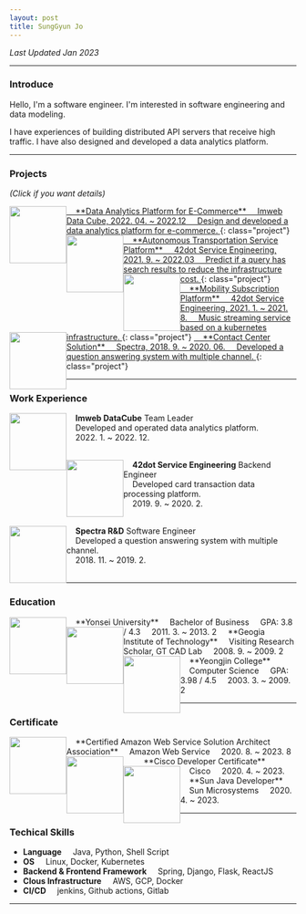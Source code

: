 ```yaml
---
layout: post
title: SungGyun Jo
---
```

*Last Updated Jan 2023*

---
### Introduce
Hello, I'm a software engineer. I'm interested in software engineering and data modeling.

I have experiences of building distributed API servers that receive high traffic. I have also designed and developed a data analytics platform.

---

### Projects

*(Click if you want details)*

<a href="{{site.baseurl}}/projects/data-analytics-platform">
<img src="{{site.baseurl}}/images/main/project-data-platform.png" width="100" height="100" style="float:left;"/>
&nbsp;&nbsp;&nbsp;&nbsp;**Data Analytics Platform for E-Commerce**  
&nbsp;&nbsp;&nbsp;&nbsp;Imweb Data Cube, 2022. 04. ~ 2022.12  
&nbsp;&nbsp;&nbsp;&nbsp;Design and developed a data analytics platform for e-commerce.
</a>
{: class="project"}

<a href="{{site.baseurl}}/projects/autonomous-transportation-platform">
<img src="" width="100" height="100" style="float:left;"/>
&nbsp;&nbsp;&nbsp;&nbsp;**Autonomous Transportation Service Platform**  
&nbsp;&nbsp;&nbsp;&nbsp;42dot Service Engineering, 2021. 9. ~ 2022.03  
&nbsp;&nbsp;&nbsp;&nbsp;Predict if a query has search results to reduce the infrastructure cost.
</a>
{: class="project"}

<a href="{{site.baseurl}}/projects/mobility-subscription-platform">
<img src="" width="100" height="100" style="float:left;"/>
&nbsp;&nbsp;&nbsp;&nbsp;**Mobility Subscription Platform**  
&nbsp;&nbsp;&nbsp;&nbsp;42dot Service Engineering, 2021. 1. ~ 2021. 8.  
&nbsp;&nbsp;&nbsp;&nbsp;Music streaming service based on a kubernetes infrastructure.
</a>
{: class="project"}

<a href="{{site.baseurl}}/projects/cs-center-solution">
<img src="" width="100" height="100" style="float:left;"/>
&nbsp;&nbsp;&nbsp;&nbsp;**Contact Center Solution**  
&nbsp;&nbsp;&nbsp;&nbsp;Spectra, 2018. 9. ~ 2020. 06.  
&nbsp;&nbsp;&nbsp;&nbsp;Developed a question answering system with multiple channel.
</a>
{: class="project"}

<!--
<a href="{{site.baseurl}}/projects/java-solution-performance-testing">
<img src="{{site.baseurl}}/images/neurocast-thumbnail.png" width="100" height="100" style="float:left;"/>
&nbsp;&nbsp;&nbsp;&nbsp;**Neurocast**  
&nbsp;&nbsp;&nbsp;&nbsp;Spectra, 2019. 3. ~ 2019. 7.  
&nbsp;&nbsp;&nbsp;&nbsp;Predicting relevance between brain voxel and keywords.  
&nbsp;&nbsp;&nbsp;&nbsp;***Best Award of Yonsei Univ Software Capstone Project***
</a>
{: class="project"}
-->

---

### Work Experience
<img src="{{site.baseurl}}/images/main/work-imweb.png" width="100" height="100" style="float:left;"/>

&nbsp;&nbsp;&nbsp;&nbsp;**Imweb DataCube** Team Leader  
&nbsp;&nbsp;&nbsp;&nbsp;Developed and operated data analytics platform.  
&nbsp;&nbsp;&nbsp;&nbsp;2022. 1. ~ 2022. 12.  
&nbsp;&nbsp;&nbsp;&nbsp;

<img src="{{site.baseurl}}/images/main/work-42dot.jpg" width="100" height="100" style="float:left;"/>

&nbsp;&nbsp;&nbsp;&nbsp;**42dot Service Engineering** Backend Engineer  
&nbsp;&nbsp;&nbsp;&nbsp;Developed card transaction data processing platform.  
&nbsp;&nbsp;&nbsp;&nbsp;2019. 9. ~ 2020. 2.    
&nbsp;&nbsp;&nbsp;&nbsp;

<img src="" width="100" height="100" style="float:left;"/>

&nbsp;&nbsp;&nbsp;&nbsp;**Spectra R&D** Software Engineer  
&nbsp;&nbsp;&nbsp;&nbsp;Developed a question answering system with multiple channel.  
&nbsp;&nbsp;&nbsp;&nbsp;2018. 11. ~ 2019. 2.  
&nbsp;&nbsp;&nbsp;&nbsp;


---

### Education
<img src="{{site.baseurl}}/images/yonsei.jpg" width="100" height="100" style="float:left;"/>
&nbsp;&nbsp;&nbsp;&nbsp;**Yonsei University**   
&nbsp;&nbsp;&nbsp;&nbsp;Bachelor of Business  
&nbsp;&nbsp;&nbsp;&nbsp;GPA: 3.8 / 4.3  
&nbsp;&nbsp;&nbsp;&nbsp;2011. 3. ~ 2013. 2


<img src="" width="100" height="100" style="float:left;"/>
&nbsp;&nbsp;&nbsp;&nbsp;**Geogia Institute of Technology**   
&nbsp;&nbsp;&nbsp;&nbsp;Visiting Research Scholar, GT CAD Lab  
&nbsp;&nbsp;&nbsp;&nbsp;2008. 9. ~ 2009. 2  
&nbsp;&nbsp;&nbsp;&nbsp;   

<img src="" width="100" height="100" style="float:left;"/>
&nbsp;&nbsp;&nbsp;&nbsp;**Yeongjin College**   
&nbsp;&nbsp;&nbsp;&nbsp;Computer Science  
&nbsp;&nbsp;&nbsp;&nbsp;GPA: 3.98 / 4.5  
&nbsp;&nbsp;&nbsp;&nbsp;2003. 3. ~ 2009. 2

---

### Certificate
<img src="" width="100" height="100" style="float:left;"/>
&nbsp;&nbsp;&nbsp;&nbsp;**Certified Amazon Web Service Solution Architect Association**   
&nbsp;&nbsp;&nbsp;&nbsp;Amazon Web Service   
&nbsp;&nbsp;&nbsp;&nbsp;2020. 8. ~ 2023. 8   
&nbsp;&nbsp;&nbsp;&nbsp;  

<img src="" width="100" height="100" style="float:left;"/>
&nbsp;&nbsp;&nbsp;&nbsp;**Cisco Developer Certificate**   
&nbsp;&nbsp;&nbsp;&nbsp;Cisco  
&nbsp;&nbsp;&nbsp;&nbsp;2020. 4. ~ 2023.   
&nbsp;&nbsp;&nbsp;&nbsp;

<img src="" width="100" height="100" style="float:left;"/>
&nbsp;&nbsp;&nbsp;&nbsp;**Sun Java Developer**   
&nbsp;&nbsp;&nbsp;&nbsp;Sun Microsystems  
&nbsp;&nbsp;&nbsp;&nbsp;2020. 4. ~ 2023. 
&nbsp;&nbsp;&nbsp;&nbsp;



---

### Techical Skills

- **Language** &nbsp;&nbsp;&nbsp;&nbsp;Java, Python, Shell Script
- **OS** &nbsp;&nbsp;&nbsp;&nbsp;Linux, Docker, Kubernetes
- **Backend & Frontend Framework** &nbsp;&nbsp;&nbsp;&nbsp;Spring, Django, Flask, ReactJS
- **Clous Infrastructure** &nbsp;&nbsp;&nbsp;&nbsp;AWS, GCP, Docker
- **CI/CD** &nbsp;&nbsp;&nbsp;&nbsp;jenkins, Github actions, Gitlab

---